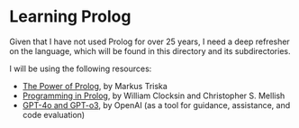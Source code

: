 # Learning Prolog

Given that I have not used Prolog for over 25 years, I need a deep refresher on the language, which will be found in this directory and its subdirectories.

I will be using the following resources:
- [The Power of Prolog](https://www.metalevel.at/prolog/), by Markus Triska
- [Programming in Prolog](https://athena.ecs.csus.edu/~mei/logicp/Programming_in_Prolog.pdf), by William Clocksin and Christopher S. Mellish
- [GPT-4o and GPT-o3](https://www.openai.com), by OpenAI (as a tool for guidance, assistance, and code evaluation)
